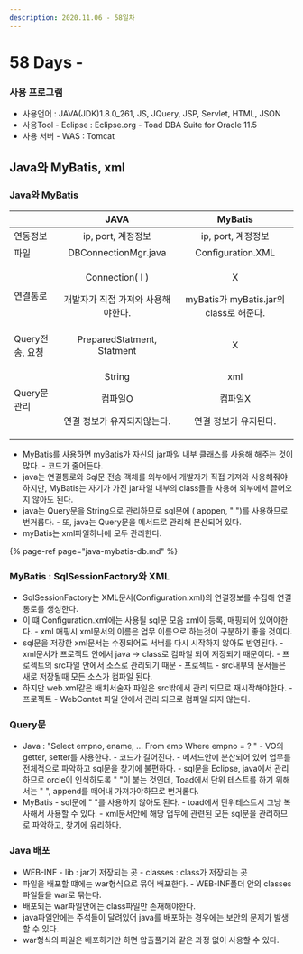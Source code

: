 ```yaml
---
description: 2020.11.06 - 58일차
---
```


# 58 Days -

### 사용 프로그램

* 사용언어 : JAVA\(JDK\)1.8.0\_261, JS, JQuery, JSP, Servlet, HTML, JSON
* 사용Tool  - Eclipse : Eclipse.org - Toad DBA Suite for Oracle 11.5
* 사용 서버 - WAS : Tomcat

## Java와 MyBatis, xml

### Java와 MyBatis

<table>
  <thead>
    <tr>
      <th style="text-align:left"></th>
      <th style="text-align:center">JAVA</th>
      <th style="text-align:center">MyBatis</th>
    </tr>
  </thead>
  <tbody>
    <tr>
      <td style="text-align:left">&#xC5F0;&#xB3D9;&#xC815;&#xBCF4;</td>
      <td style="text-align:center">ip, port, &#xACC4;&#xC815;&#xC815;&#xBCF4;</td>
      <td style="text-align:center">ip, port, &#xACC4;&#xC815;&#xC815;&#xBCF4;</td>
    </tr>
    <tr>
      <td style="text-align:left">&#xD30C;&#xC77C;</td>
      <td style="text-align:center">DBConnectionMgr.java</td>
      <td style="text-align:center">Configuration.XML</td>
    </tr>
    <tr>
      <td style="text-align:left">&#xC5F0;&#xACB0;&#xD1B5;&#xB85C;</td>
      <td style="text-align:center">
        <p>Connection( I )</p>
        <p>&#xAC1C;&#xBC1C;&#xC790;&#xAC00; &#xC9C1;&#xC811; &#xAC00;&#xC838;&#xC640;
          &#xC0AC;&#xC6A9;&#xD574;&#xC57C;&#xD55C;&#xB2E4;.</p>
      </td>
      <td style="text-align:center">
        <p>X</p>
        <p>myBatis&#xAC00; myBatis.jar&#xC758; class&#xB85C; &#xD574;&#xC900;&#xB2E4;.</p>
      </td>
    </tr>
    <tr>
      <td style="text-align:left">Query&#xC804;&#xC1A1;, &#xC694;&#xCCAD;</td>
      <td style="text-align:center">PreparedStatment, Statment</td>
      <td style="text-align:center">X</td>
    </tr>
    <tr>
      <td style="text-align:left">Query&#xBB38; &#xAD00;&#xB9AC;</td>
      <td style="text-align:center">
        <p>String</p>
        <p>&#xCEF4;&#xD30C;&#xC77C;O</p>
        <p>&#xC5F0;&#xACB0; &#xC815;&#xBCF4;&#xAC00; &#xC720;&#xC9C0;&#xB418;&#xC9C0;&#xC54A;&#xB294;&#xB2E4;.</p>
      </td>
      <td style="text-align:center">
        <p>xml</p>
        <p>&#xCEF4;&#xD30C;&#xC77C;X</p>
        <p>&#xC5F0;&#xACB0; &#xC815;&#xBCF4;&#xAC00; &#xC720;&#xC9C0;&#xB41C;&#xB2E4;.</p>
      </td>
    </tr>
  </tbody>
</table>

* MyBatis를 사용하면 myBatis가 자신의 jar파일 내부 클래스를 사용해 해주는 것이 많다. - 코드가 줄어든다.
* java는 연결통로와 Sql문 전송 객체를 외부에서 개발자가 직접 가져와 사용해줘야 하지만, MyBatis는 자기가 가진 jar파일 내부의 class들을 사용해 외부에서 끌어오지 않아도 된다.
* java는 Query문을 String으로 관리하므로 sql문에 \( apppen, "  "\)를 사용하므로 번거롭다. - 또, java는 Query문을 메서드로 관리해 분산되어 있다.
* myBatis는 xml파일하나에 모두 관리한다. 

{% page-ref page="java-mybatis-db.md" %}

### MyBatis : SqlSessionFactory와 XML

* SqlSessionFactory는 XML문서\(Configuration.xml\)의 연결정보를 수집해 연결통로를 생성한다.
* 이 떄 Configuration.xml에는 사용될 sql문 모음 xml이 등록, 매핑되어 있어야한다. - xml 매핑시 xml문서의 이름은 업무 이름으로 하는것이 구분하기 좋을 것이다.
*  sql문을 저장한 xml문서는 수정되어도 서버를 다시 시작하지 않아도 반영된다. - xml문서가 프로젝트 안에서 java -&gt; class로 컴파일 되어 저장되기 때문이다. - 프로젝트의 src파일 안에서 소스로 관리되기 때문 - 프로젝트 - src내부의 문서들은 새로 저장될때 모든 소스가 컴파일 된다.
* 하지만 web.xml같은 배치서술자 파일은 src밖에서 관리 되므로 재시작해야한다. - 프로젝트 - WebContet 파일 안에서 관리 되므로 컴파일 되지 않는다.

### Query문

* Java : "Select empno, ename, ... From emp Where empno = ? " - VO의 getter, setter를 사용한다. - 코드가 길어진다. - 메서드안에 분산되어 있어 업무를 전체적으로 파악하고 sql문을 찾기에 불편하다. - sql문을 Eclipse, java에서 관리하므로 orcle이 인식하도록 " "이 붙는 것인데, Toad에서 단위 테스트를 하기 위해서는 " ", append를 떼어내 가져가야하므로 번거롭다.
* MyBatis - sql문에 " "를 사용하지 않아도 된다.  - toad에서 단위테스트시 그냥 복사해서 사용할 수 있다. - xml문서안에 해당 업무에 관련된 모든 sql문을 관리하므로 파악하고, 찾기에 유리하다.

### Java 배포

* WEB-INF - lib : jar가 저장되는 곳 - classes : class가 저장되는 곳
* 파일을 배포할 떄에는 war형식으로 묶어 배포한다. - WEB-INF폴더 안의 classes파일들을 war로 묶는다.
* 배포되는 war파일안에는 class파일만 존재해야한다.
* java파일안에는 주석들이 달려있어 java를 배포하는 경우에는 보안의 문제가 발생할 수 있다.
* war형식의 파일은 배포하기만 하면 압출풀기와 같은 과정 없이 사용할 수 있다.


